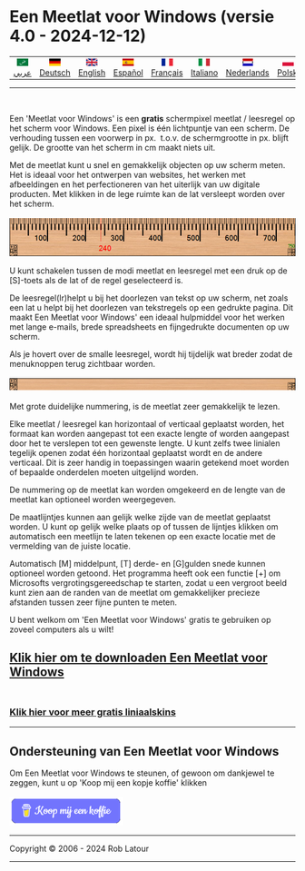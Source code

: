 # Een Meetlat voor Windows (versie 4.0 - 2024-12-12)

<!-- header -->
|||||||||||
| :---: | :---: | :---: | :---: | :---: |:---: | :---: | :---: |:---: | :---: |
| [![عربي](/images/flags/ar.png)](../en/README.md)<br>[عربي](../ar/README.md) | [![Deutsch](/images/flags/de.png)](../de/README.md)<br>[Deutsch](../de/README.md) | [![English](/images/flags/en-GB.png)](../en/README.md)<br>[English](../en/README.md) | [![Español](/images/flags/es.png)](../es/README.md)<br>[Español](../es/README.md) | [![Français](/images/flags/fr.png)](../fr/README.md)<br>[Français](../fr/README.md)| [![Italiano](/images/flags/it.png)](../it/README.md)<br>[Italiano](../it/README.md) | [![Nederlands](/images/flags/nl.png)](../nl/README.md)<br>[Nederlands](../nl/README.md) | [![Polski](/images/flags/pl.png)](../pl/README.md)<br>[Polski](../pl/README.md) | [![Português](/images/flags/pt.png)](../pt/README.md)<br>[Português](../pt/README.md) | [![Svenska](/images/flags/sv.png)](../sv/README.md)<br>[Svenska](../sv/README.md) |

- - -
<br>
<!-- header -->

Een 'Meetlat voor Windows' is een **gratis** schermpixel meetlat / leesregel op het scherm voor Windows. Een pixel is één lichtpuntje van een scherm. De verhouding tussen een voorwerp in px.  t.o.v. de schermgrootte in px. blijft gelijk. De grootte van het scherm in cm maakt niets uit.  
  
Met de meetlat kunt u snel en gemakkelijk objecten op uw scherm meten. Het is ideaal voor het ontwerpen van websites, het werken met afbeeldingen en het perfectioneren van het uiterlijk van uw digitale producten. Met klikken in de lege ruimte kan de lat versleept worden over het scherm.<br><br>
[![ruler](/images/ruler.png)](screenshot.png)
<br>

U kunt schakelen tussen de modi meetlat en leesregel met een druk op de \[S\]-toets als de lat of de regel geselecteerd is.  
  
De leesregel(lr)helpt u bij het doorlezen van tekst op uw scherm, net zoals een lat u helpt bij het doorlezen van tekstregels op een gedrukte pagina. Dit maakt Een Meetlat voor Windows' een ideaal hulpmiddel voor het werken met lange e-mails, brede spreadsheets en fijngedrukte documenten op uw scherm.  
  
Als je hovert over de smalle leesregel, wordt hij tijdelijk wat breder zodat de menuknoppen terug zichtbaar worden.
<br><br>
![Guide de lecture](/images/readingguide.png)
<br>  
Met grote duidelijke nummering, is de meetlat zeer gemakkelijk te lezen.  
  
Elke meetlat / leesregel kan horizontaal of verticaal geplaatst worden, het formaat kan worden aangepast tot een exacte lengte of worden aangepast door het te verslepen tot een gewenste lengte. U kunt zelfs twee linialen tegelijk openen zodat één horizontaal geplaatst wordt en de andere verticaal. Dit is zeer handig in toepassingen waarin getekend moet worden of bepaalde onderdelen moeten uitgelijnd worden.  
  
De nummering op de meetlat kan worden omgekeerd en de lengte van de meetlat kan optioneel worden weergegeven.  
  
De maatlijntjes kunnen aan gelijk welke zijde van de meetlat geplaatst worden. U kunt op gelijk welke plaats op of tussen de lijntjes klikken om automatisch een meetlijn te laten tekenen op een exacte locatie met de vermelding van de juiste locatie.  
  
Automatisch \[M\] middelpunt, \[T\] derde- en \[G\]gulden snede kunnen optioneel worden getoond. Het programma heeft ook een functie \[+\] om Microsofts vergrotingsgereedschap te starten, zodat u een vergroot beeld kunt zien aan de randen van de meetlat om gemakkelijker precieze afstanden tussen zeer fijne punten te meten.  
  
U bent welkom om 'Een Meetlat voor Windows' gratis te gebruiken op zoveel computers als u wilt!  

## [Klik hier om te downloaden Een Meetlat voor Windows](https://6ec1f0a2f74d4d0c2019-591364a760543a57f40bab2c37672676.ssl.cf5.rackcdn.com/arulersetupv40.exe)<br><br>

### [Klik hier voor meer gratis liniaalskins](skins.md) 

* * * 
## Ondersteuning van Een Meetlat voor Windows

Om Een Meetlat voor Windows te steunen, of gewoon om dankjewel te zeggen, kunt u op 'Koop mij een kopje koffie' klikken<br><br>
[<img alt="Koop mij een koffie" width="200px" src="buymeacoffee-dutch.png" />](https://www.buymeacoffee.com/roblatour)
* * *
Copyright © 2006 - 2024 Rob Latour
* * *